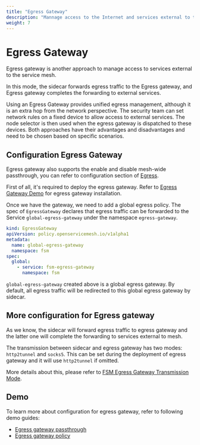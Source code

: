 ```yaml
---
title: "Egress Gateway"
description: "Mannage access to the Internet and services external to the service mesh with Egress gateway."
weight: 7
---
```


# Egress Gateway

Egress gateway is another approach to manage access to services external to the service mesh.

In this mode, the sidecar forwards egress traffic to the Egress gateway, and Egress gateway completes the forwarding to external services.

Using an Egress Gateway provides unified egress management, although it is an extra hop from the network perspective. The security team can set network rules on a fixed device to allow access to external services. The node selector is then used when the egress gateway is dispatched to these devices. Both approaches have their advantages and disadvantages and need to be chosen based on specific scenarios.

## Configuration Egress Gateway

Egress gateway also supports the enable and disable mesh-wide passthrough, you can refer to configuration section of [Egress](/docs/guides/traffic_management/egress#configuring-egress).

First of all, it's required to deploy the egress gateway. Refer to [Egress Gateway Demo]() for egress gateway installation.

Once we have the gateway, we need to add a global egress policy. The spec of `EgressGateway` declares that egress traffic can be forwarded to the Service `global-egress-gateway` under the namespace `egress-gateway`.

```yaml
kind: EgressGateway
apiVersion: policy.openservicemesh.io/v1alpha1
metadata:
  name: global-egress-gateway
  namespace: fsm
spec:
  global:
    - service: fsm-egress-gateway
      namespace: fsm
```

`global-egress-gateway` created above is a global egress gateway. By default, all egress traffic will be redirected to this global egress gateway by sidecar.

## More configuration for Egress gateway

As we know, the sidecar will forward egress traffic to egress gateway and the latter one will complete the forwarding to services external to mesh.

The transmission between sidecar and egress gateway has two modes: `http2tunnel` and `socks5`. This can be set during the deployment of egress gateway and it will use `http2tunnel` if omitted.

More details about this, please refer to [FSM Egress Gateway Transmission Mode]().

## Demo

To learn more about configuration for egress gateway, refer to following demo guides:

- [Egress gateway passthrough](/docs/demos/egress_gateway_passthrough)
- [Egress gateway policy](/docs/demos/egress_gateway_policy)

```